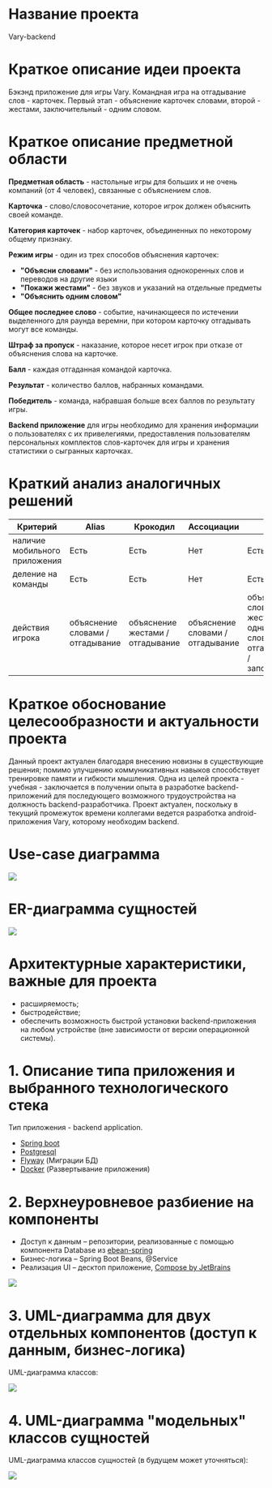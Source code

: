 # Название проекта
Vary-backend

# Краткое описание идеи проекта
Бэкэнд приложение для игры Vary. Командная игра на отгадывание слов - карточек. Первый этап - объяснение карточек словами, второй - жестами, заключительный - одним словом.

# Краткое описание предметной области
**Предметная область** - настольные игры для больших и не очень компаний (от 4 человек), связанные с объяснением слов.

**Карточка** - слово/словосочетание, которое игрок должен объяснить своей команде.

**Категория карточек** - набор карточек, объединенных по некоторому общему признаку.

**Режим игры** - один из трех способов объяснения карточек:
- **"Объясни словами"** - без использования однокоренных слов и переводов на другие языки
- **"Покажи жестами"** - без звуков и указаний на отдельные предметы
- **"Объяснить одним словом"**

**Общее последнее слово** - событие, начинающееся по истечении выделенного для раунда веремни, при котором карточку отгадывать могут все команды.

**Штраф за пропуск** - наказание, которое несет игрок при отказе от объяснения слова на карточке.

**Балл** - каждая отгаданная командой карточка.

**Результат** - количество баллов, набранных командами.

**Победитель** - команда, набравшая больше всех баллов по результату игры.

**Backend приложение** для игры необходимо для хранения информации о пользователях с их привелегиями, предоставления пользователям персональных комплектов слов-карточек для игры и хранения статистики о сыгранных карточках.

# Краткий анализ аналогичных решений
Критерий                        | Alias | Крокодил  | Ассоциации    | Vary
--------------------------------|-------|-----------|---------------|---------
наличие мобильного приложения   | Есть  | Есть      | Нет           | Есть
деление на команды              | Есть  | Есть      | Нет           | Есть
действия игрока                 | объяснение словами / отгадывание  | объяснение жестами / отгадывание | объяснение словами / отгадывание | объяснение словами / жестами / одним словом / отгадывание / запоминание

# Краткое обоснование целесообразности и актуальности проекта
Данный проект актуален благодаря внесению новизны в существующие решения; помимо улучшению коммуникативных навыков способствует тренировке памяти и гибкости мышления.
Одна из целей проекта - учебная - заключается в получении опыта в разработке backend-приложений для последующего возможного трудоустройства на должность backend-разработчика.
Проект актуален, поскольку в текущий промежуток времени коллегами ведется разработка android-приложения Vary, которому необходим backend.

# Use-case диаграмма
<img src="./docs/out/use-case.svg">

# ER-диаграмма сущностей
<img src="./docs/out/ER.svg">

# Архитектурные характеристики, важные для проекта
- расширяемость;
- быстродействие;
- обеспечить возможность быстрой установки backend-приложения на любом устройстве (вне зависимости от версии операционной системы).

# 1. Описание типа приложения и выбранного технологического стека

Тип приложения - backend application.

- [Spring boot](https://spring.io/projects/spring-boot)
- [Postgresql](https://www.postgresql.org/)
- [Flyway](https://flywaydb.org/) (Миграции БД)
- [Docker](https://www.docker.com/) (Развертывание приложения)

# 2. Верхнеуровневое разбиение на компоненты

- Доступ к данным – репозитории, реализованные с помощью компонента Database из [ebean-spring](https://ebean.io/)
- Бизнес-логика – Spring Boot Beans, @Service
- Реализация UI – десктоп приложение, [Compose by JetBrains](https://www.jetbrains.com/ru-ru/lp/compose-mpp/)

<img src="./docs/out/architecture.svg">

# 3. UML-диаграмма для двух отдельных компонентов (доступ к данным, бизнес-логика)

UML-диаграмма классов:

<img src="./docs/out/class-uml.svg">

# 4. UML-диаграмма "модельных" классов сущностей

UML-диаграмма классов сущностей (в будущем может уточняться):

<img src="./docs/out/data-uml.svg">
